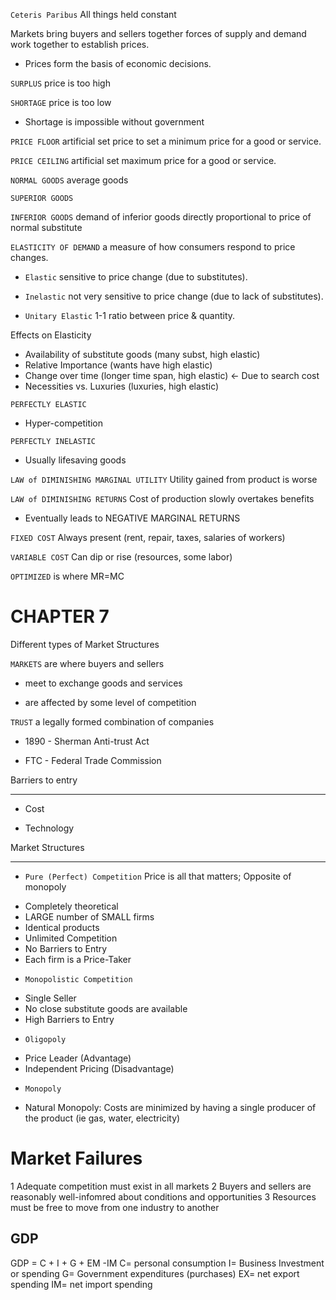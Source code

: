 `Ceteris Paribus` All things held constant

Markets bring buyers and sellers together
forces of supply and demand work together to establish prices.

* Prices form the basis of economic decisions.

`SURPLUS`  price is too high

`SHORTAGE`  price is too low

* Shortage is impossible without government

`PRICE FLOOR`  artificial set price to set a minimum price for a good or service.

`PRICE CEILING`  artificial set maximum price for a good or service.

`NORMAL GOODS` average goods

`SUPERIOR GOODS` 

`INFERIOR GOODS` demand of inferior goods directly proportional to price of normal substitute

`ELASTICITY OF DEMAND` a measure of how consumers respond to price changes.

* `Elastic`  sensitive to price change (due to substitutes).

* `Inelastic`  not very sensitive to price change (due to lack of substitutes).

* `Unitary Elastic`  1-1 ratio between price & quantity.

Effects on Elasticity

* Availability of substitute goods (many subst, high elastic)
* Relative Importance (wants have high elastic)
* Change over time (longer time span, high elastic) <- Due to search cost
* Necessities vs. Luxuries (luxuries, high elastic)

`PERFECTLY ELASTIC`

* Hyper-competition

`PERFECTLY INELASTIC`

* Usually lifesaving goods

`LAW of DIMINISHING MARGINAL UTILITY` Utility gained from product is worse

`LAW of DIMINISHING RETURNS` Cost of production slowly overtakes benefits

* Eventually leads to NEGATIVE MARGINAL RETURNS

`FIXED COST` Always present (rent, repair, taxes, salaries of workers)

`VARIABLE COST` Can dip or rise (resources, some labor)

`OPTIMIZED` is where MR=MC




CHAPTER 7
===
Different types of Market Structures

`MARKETS` are where buyers and sellers

* meet to exchange goods and services

* are affected by some level of competition

`TRUST` a legally formed combination of companies

* 1890 - Sherman Anti-trust Act

* FTC - Federal Trade Commission

Barriers to entry
***

* Cost

* Technology 


Market Structures
***

* `Pure (Perfect) Competition` Price is all that matters; Opposite of monopoly

- Completely theoretical
- LARGE number of SMALL firms
- Identical products
- Unlimited Competition
- No Barriers to Entry
- Each firm is a Price-Taker


* `Monopolistic Competition`

- Single Seller
- No close substitute goods are available
- High Barriers to Entry


* `Oligopoly`
- Price Leader (Advantage)
- Independent Pricing (Disadvantage)


* `Monopoly`

- Natural Monopoly: Costs are minimized by having a single producer of the product (ie gas, water, electricity)


Market Failures
===

1 Adequate competition must exist in all markets
2 Buyers and sellers are reasonably well-infomred about conditions and opportunities
3 Resources must be free to move from one industry to another 





GDP
---
GDP = C + I + G + EM -IM
C= personal consumption
I= Business Investment or spending
G= Government expenditures (purchases)
EX= net export spending
IM= net import spending